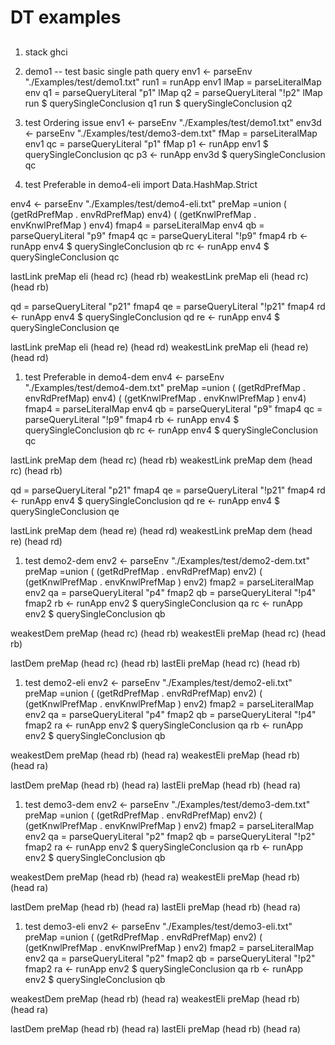 # DT examples
## 
1. stack ghci

1. demo1 -- test basic single path query 
env1 <- parseEnv "./Examples/test/demo1.txt"
run1 = runApp env1
lMap = parseLiteralMap env
q1 = parseQueryLiteral "p1" lMap
q2 = parseQueryLiteral "!p2" lMap
run $ querySingleConclusion q1
run $ querySingleConclusion q2

1. test Ordering issue
env1 <- parseEnv "./Examples/test/demo1.txt"
env3d <- parseEnv "./Examples/test/demo3-dem.txt"
fMap = parseLiteralMap env1
qc = parseQueryLiteral "p1" fMap
p1 <- runApp env1 $ querySingleConclusion qc
p3 <- runApp env3d $ querySingleConclusion qc

1. test Preferable in demo4-eli
import Data.HashMap.Strict

env4 <- parseEnv "./Examples/test/demo4-eli.txt"
preMap =union ( (getRdPrefMap . envRdPrefMap) env4) ( (getKnwlPrefMap . envKnwlPrefMap ) env4)
fmap4 = parseLiteralMap env4
qb = parseQueryLiteral "p9" fmap4
qc = parseQueryLiteral "!p9" fmap4
rb <- runApp env4 $ querySingleConclusion qb
rc <- runApp env4 $ querySingleConclusion qc

lastLink preMap eli (head rc) (head rb)
weakestLink preMap eli (head rc) (head rb)

qd = parseQueryLiteral "p21" fmap4
qe = parseQueryLiteral "!p21" fmap4
rd <- runApp env4 $ querySingleConclusion qd
re <- runApp env4 $ querySingleConclusion qe

lastLink preMap eli (head re) (head rd)
weakestLink preMap eli (head re) (head rd)

1. test Preferable in demo4-dem
env4 <- parseEnv "./Examples/test/demo4-dem.txt"
preMap =union ( (getRdPrefMap . envRdPrefMap) env4) ( (getKnwlPrefMap . envKnwlPrefMap ) env4)
fmap4 = parseLiteralMap env4
qb = parseQueryLiteral "p9" fmap4
qc = parseQueryLiteral "!p9" fmap4
rb <- runApp env4 $ querySingleConclusion qb
rc <- runApp env4 $ querySingleConclusion qc

lastLink preMap dem (head rc) (head rb)
weakestLink preMap dem (head rc) (head rb)

qd = parseQueryLiteral "p21" fmap4
qe = parseQueryLiteral "!p21" fmap4
rd <- runApp env4 $ querySingleConclusion qd
re <- runApp env4 $ querySingleConclusion qe

lastLink preMap dem (head re) (head rd)
weakestLink preMap dem (head re) (head rd)

1. test demo2-dem
env2 <- parseEnv "./Examples/test/demo2-dem.txt"
preMap =union ( (getRdPrefMap . envRdPrefMap) env2) ( (getKnwlPrefMap . envKnwlPrefMap ) env2)
fmap2 = parseLiteralMap env2
qa = parseQueryLiteral "p4" fmap2
qb = parseQueryLiteral "!p4" fmap2
rb <- runApp env2 $ querySingleConclusion qa
rc <- runApp env2 $ querySingleConclusion qb

weakestDem preMap  (head rc) (head rb)
weakestEli preMap (head rc) (head rb)

lastDem preMap (head rc) (head rb)
lastEli  preMap (head rc) (head rb)

1. test demo2-eli
env2 <- parseEnv "./Examples/test/demo2-eli.txt"
preMap =union ( (getRdPrefMap . envRdPrefMap) env2) ( (getKnwlPrefMap . envKnwlPrefMap ) env2)
fmap2 = parseLiteralMap env2
qa = parseQueryLiteral "p4" fmap2
qb = parseQueryLiteral "!p4" fmap2
ra <- runApp env2 $ querySingleConclusion qa
rb <- runApp env2 $ querySingleConclusion qb

weakestDem preMap  (head rb) (head ra)
weakestEli preMap (head rb) (head ra)

lastDem preMap (head rb) (head ra)
lastEli  preMap (head rb) (head ra)

1. test demo3-dem
env2 <- parseEnv "./Examples/test/demo3-dem.txt"
preMap =union ( (getRdPrefMap . envRdPrefMap) env2) ( (getKnwlPrefMap . envKnwlPrefMap ) env2)
fmap2 = parseLiteralMap env2
qa = parseQueryLiteral "p2" fmap2
qb = parseQueryLiteral "!p2" fmap2
ra <- runApp env2 $ querySingleConclusion qa
rb <- runApp env2 $ querySingleConclusion qb

weakestDem preMap  (head rb) (head ra)
weakestEli preMap (head rb) (head ra)

lastDem preMap (head rb) (head ra)
lastEli  preMap (head rb) (head ra)

1. test demo3-eli
env2 <- parseEnv "./Examples/test/demo3-eli.txt"
preMap =union ( (getRdPrefMap . envRdPrefMap) env2) ( (getKnwlPrefMap . envKnwlPrefMap ) env2)
fmap2 = parseLiteralMap env2
qa = parseQueryLiteral "p2" fmap2
qb = parseQueryLiteral "!p2" fmap2
ra <- runApp env2 $ querySingleConclusion qa
rb <- runApp env2 $ querySingleConclusion qb

weakestDem preMap  (head rb) (head ra)
weakestEli preMap (head rb) (head ra)

lastDem preMap (head rb) (head ra)
lastEli  preMap (head rb) (head ra)